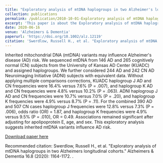 ```yaml
---
title: "Exploratory analysis of mtDNA haplogroups in two Alzheimer's longitudinal cohorts"
collection: publications
permalink: /publication/2010-10-01-Exploratory analysis of mtDNA haplogroups in two Alzheimer's longitudinal cohorts
excerpt: 'This paper is about the Exploratory analysis of mtDNA haplogroups in two Alzheimers longitudinal cohorts.'
date: 2020-06-16
venue: 'Alzheimers & Dementia'
paperurl: 'https://doi.org/10.1002/alz.12119'
citation: 'Swerdlow, Russell H., et al. "Exploratory analysis of mtDNA haplogroups in two Alzheimers longitudinal cohorts." Alzheimers & Dementia 16.8 (2020): 1164-1172.'
---
```

Inherited mitochondrial DNA (mtDNA) variants may influence Alzheimer's disease (AD) risk. We sequenced mtDNA from 146 AD and 265 cognitively normal (CN) subjects from the University of Kansas AD Center (KUADC) and assigned haplogroups. We further considered 244 AD and 242 CN AD Neuroimaging Initiative (ADNI) subjects with equivalent data.
Without applying multiple comparisons corrections, KUADC haplogroup J AD and CN frequencies were 16.4% versus 7.6% (P = .007), and haplogroup K AD and CN frequencies were 4.8% versus 10.2% (P = .063). ADNI haplogroup J AD and CN frequencies were 10.7% versus 7.0% (P = .20), and haplogroup K frequencies were 4.9% versus 8.7% (P = .11). For the combined 390 AD and 507 CN cases haplogroup J frequencies were 12.8% versus 7.3% (P = .006), odds ratio (OR) = 1.87, and haplogroup K frequencies were 4.9% versus 9.5% (P = .010), OR = 0.49. Associations remained significant after adjusting for apolipoprotein E, age, and sex. This exploratory analysis suggests inherited mtDNA variants influence AD risk.


[Download paper here](https://doi.org/10.1002/alz.12119)

Recommended citation: Swerdlow, Russell H., et al. "Exploratory analysis of mtDNA haplogroups in two Alzheimers longitudinal cohorts." Alzheimers & Dementia 16.8 (2020): 1164-1172.
.
 
